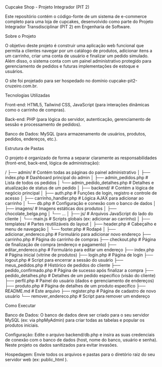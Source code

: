 Cupcake Shop - Projeto Integrador (PIT 2)

Este repositório contém o código-fonte de um sistema de e-commerce completo para uma loja de cupcakes, desenvolvido como parte do Projeto Integrador Transdisciplinar (PIT 2) em Engenharia de Software.

Sobre o Projeto

O objetivo deste projeto é construir uma aplicação web funcional que permita a clientes navegar por um catálogo de produtos, adicionar itens a um carrinho, criar uma conta de usuário e finalizar um pedido simulado. Além disso, o sistema conta com um painel administrativo protegido para gerenciamento de pedidos e futuras implementações de estoque e usuários.

O site foi projetado para ser hospedado no domínio cupcake-pit2-cruzeiro.com.br.

Tecnologias Utilizadas

Front-end: HTML5, Tailwind CSS, JavaScript (para interações dinâmicas como o carrinho de compras).

Back-end: PHP (para lógica do servidor, autenticação, gerenciamento de sessão e processamento de pedidos).

Banco de Dados: MySQL (para armazenamento de usuários, produtos, pedidos, endereços, etc.).

Estrutura de Pastas

O projeto é organizado de forma a separar claramente as responsabilidades (front-end, back-end, lógica de administração):

/
├── admin/                    # Contém todas as páginas do painel administrativo
│   ├── index.php             # Dashboard principal do admin
│   ├── admin_pedidos.php     # Lista de todos os pedidos
│   └── admin_pedido_detalhes.php # Detalhes e atualização de status de um pedido
│
├── backend/                  # Contém a lógica de negócio principal
│   ├── auth.php              # Funções de login, registro e controle de acesso
│   ├── carrinho_handler.php  # Lógica AJAX para adicionar ao carrinho
│   └── db.php                # Configuração e conexão com o banco de dados
│
├── imagens/                  # Imagens estáticas dos produtos
│   ├── chocolate_belga.png
│   └── ...
│
├── js/                       # Arquivos JavaScript do lado do cliente
│   └── main.js               # Scripts globais (ex: adicionar ao carrinho)
│
├── templates/                # Partes reutilizáveis do layout
│   ├── header.php            # Cabeçalho e menu de navegação
│   └── footer.php            # Rodapé
│
├── adicionar_endereco.php    # Formulário para adicionar novo endereço
├── carrinho.php              # Página do carrinho de compras
├── checkout.php              # Página de finalização de compra (endereço e pagamento)
├── editar_endereco.php       # Formulário para editar um endereço
├── index.php                 # Página inicial (vitrine de produtos)
├── login.php                 # Página de login
├── logout.php                # Script para encerrar a sessão do usuário
├── meus_pedidos.php          # Histórico de pedidos do cliente
├── pedido_confirmado.php     # Página de sucesso após finalizar a compra
├── pedido_detalhes.php       # Detalhes de um pedido específico (visão do cliente)
├── perfil.php                # Painel do usuário (dados e gerenciamento de endereços)
├── produto.php               # Página de detalhes de um produto específico
├── README.md                 # Este arquivo
├── register.php              # Página de cadastro de novo usuário
└── remover_endereco.php      # Script para remover um endereço


Como Executar

Banco de Dados: O banco de dados deve ser criado para o seu servidor MySQL (ex: via phpMyAdmin) para criar todas as tabelas e popular os produtos iniciais.

Configuração: Edite o arquivo backend/db.php e insira as suas credenciais de conexão com o banco de dados (host, nome do banco, usuário e senha). Neste projeto os dados sanitizados para evitar invasões.

Hospedagem: Envie todos os arquivos e pastas para o diretório raiz do seu servidor web (ex: public_html ).

